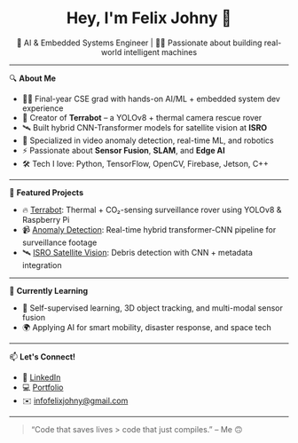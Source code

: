<h1 align="center">Hey, I'm Felix Johny 👋</h1>
<p align="center">
  🚀 AI & Embedded Systems Engineer | 👨‍💻 Passionate about building real-world intelligent machines
</p>

---

🔍 **About Me**
- 👨‍💻 Final-year CSE grad with hands-on AI/ML + embedded system dev experience
- 🤖 Creator of **Terrabot** – a YOLOv8 + thermal camera rescue rover
- 🛰️ Built hybrid CNN-Transformer models for satellite vision at **ISRO**
- 🧠 Specialized in video anomaly detection, real-time ML, and robotics
- ⚡ Passionate about **Sensor Fusion**, **SLAM**, and **Edge AI**
- 🛠️ Tech I love: Python, TensorFlow, OpenCV, Firebase, Jetson, C++

---

📌 **Featured Projects**
- 🔥 [Terrabot](https://github.com/Fellixxx): Thermal + CO₂-sensing surveillance rover using YOLOv8 & Raspberry Pi
- 📹 [Anomaly Detection](https://github.com/Fellixxx): Real-time hybrid transformer-CNN pipeline for surveillance footage
- 🛰️ [ISRO Satellite Vision](https://github.com/Fellixxx): Debris detection with CNN + metadata integration

---

🌱 **Currently Learning**
- 🔧 Self-supervised learning, 3D object tracking, and multi-modal sensor fusion
- 🌍 Applying AI for smart mobility, disaster response, and space tech

---

📫 **Let's Connect!**
- 💼 [LinkedIn](https://linkedin.com/in/felixjohny)
- 💻 [Portfolio](https://github.com/Fellixxx)
- ✉️ infofelixjohny@gmail.com

---

> “Code that saves lives > code that just compiles.” – Me 🙃
